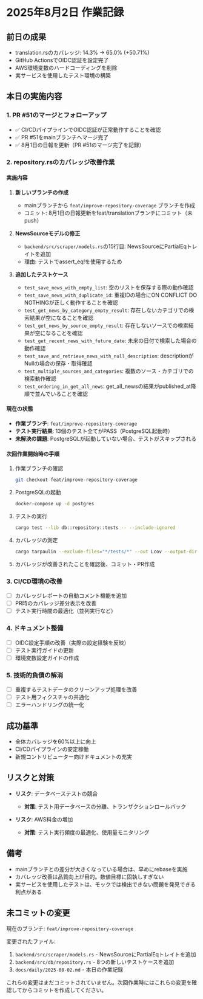 # 2025年8月2日 作業記録

## 前日の成果
- translation.rsのカバレッジ: 14.3% → 65.0% (+50.71%)
- GitHub ActionsでOIDC認証を設定完了
- AWS環境変数のハードコーディングを削除
- 実サービスを使用したテスト環境の構築

## 本日の実施内容

### 1. PR #51のマージとフォローアップ
- ✅ CI/CDパイプラインでOIDC認証が正常動作することを確認
- ✅ PR #51をmainブランチへマージ完了
- ✅ 8月1日の日報を更新（PR #51のマージ完了を記録）

### 2. repository.rsのカバレッジ改善作業

#### 実施内容
1. **新しいブランチの作成**
   - mainブランチから `feat/improve-repository-coverage` ブランチを作成
   - コミット: 8月1日の日報更新をfeat/translationブランチにコミット（未push）

2. **NewsSourceモデルの修正**
   - `backend/src/scraper/models.rs`の15行目: NewsSourceにPartialEqトレイトを追加
   - 理由: テストでassert_eq!を使用するため

3. **追加したテストケース**
   - `test_save_news_with_empty_list`: 空のリストを保存する際の動作確認
   - `test_save_news_with_duplicate_id`: 重複IDの場合にON CONFLICT DO NOTHINGが正しく動作することを確認
   - `test_get_news_by_category_empty_result`: 存在しないカテゴリでの検索結果が空になることを確認
   - `test_get_news_by_source_empty_result`: 存在しないソースでの検索結果が空になることを確認
   - `test_get_recent_news_with_future_date`: 未来の日付で検索した場合の動作確認
   - `test_save_and_retrieve_news_with_null_description`: descriptionがNullの場合の保存・取得確認
   - `test_multiple_sources_and_categories`: 複数のソース・カテゴリでの検索動作確認
   - `test_ordering_in_get_all_news`: get_all_newsの結果がpublished_at降順で並んでいることを確認

#### 現在の状態
- **作業ブランチ**: `feat/improve-repository-coverage`
- **テスト実行結果**: 13個のテスト全てがPASS（PostgreSQL起動時）
- **未解決の課題**: PostgreSQLが起動していない場合、テストがスキップされる

#### 次回作業開始時の手順
1. 作業ブランチの確認
   ```bash
   git checkout feat/improve-repository-coverage
   ```

2. PostgreSQLの起動
   ```bash
   docker-compose up -d postgres
   ```

3. テストの実行
   ```bash
   cargo test --lib db::repository::tests -- --include-ignored
   ```

4. カバレッジの測定
   ```bash
   cargo tarpaulin --exclude-files="*/tests/*" --out Lcov --output-dir target/coverage -- --include-ignored
   ```

5. カバレッジが改善されたことを確認後、コミット・PR作成

### 3. CI/CD環境の改善
- [ ] カバレッジレポートの自動コメント機能を追加
- [ ] PR時のカバレッジ差分表示を改善
- [ ] テスト実行時間の最適化（並列実行など）

### 4. ドキュメント整備
- [ ] OIDC設定手順の改善（実際の設定経験を反映）
- [ ] テスト実行ガイドの更新
- [ ] 環境変数設定ガイドの作成

### 5. 技術的負債の解消
- [ ] 重複するテストデータのクリーンアップ処理を改善
- [ ] テスト用フィクスチャの共通化
- [ ] エラーハンドリングの統一化

## 成功基準
- 全体カバレッジを60%以上に向上
- CI/CDパイプラインの安定稼働
- 新規コントリビューター向けドキュメントの充実

## リスクと対策
- **リスク**: データベーステストの競合
  - **対策**: テスト用データベースの分離、トランザクションロールバック
  
- **リスク**: AWS料金の増加
  - **対策**: テスト実行頻度の最適化、使用量モニタリング

## 備考
- mainブランチとの差分が大きくなっている場合は、早めにrebaseを実施
- カバレッジ改善は品質向上が目的。数値目標に固執しすぎない
- 実サービスを使用したテストは、モックでは検出できない問題を発見できる利点がある

## 未コミットの変更
現在のブランチ: `feat/improve-repository-coverage`

変更されたファイル:
1. `backend/src/scraper/models.rs` - NewsSourceにPartialEqトレイトを追加
2. `backend/src/db/repository.rs` - 8つの新しいテストケースを追加
3. `docs/daily/2025-08-02.md` - 本日の作業記録

これらの変更はまだコミットされていません。次回作業時にはこれらの変更を確認してからコミットを作成してください。